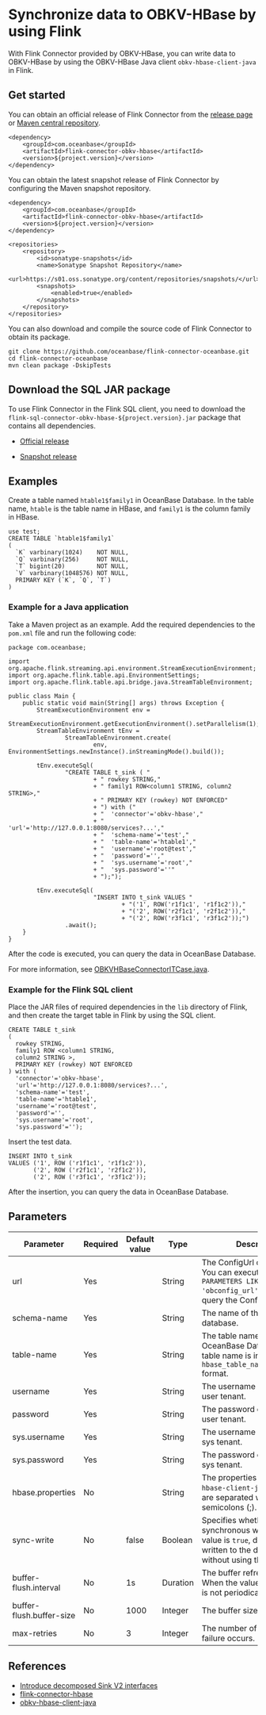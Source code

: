 # Synchronize data to OBKV-HBase by using Flink

With Flink Connector provided by OBKV-HBase, you can write data to OBKV-HBase by using the OBKV-HBase Java client `obkv-hbase-client-java` in Flink.

## Get started

You can obtain an official release of Flink Connector from the [release page](https://github.com/oceanbase/flink-connector-oceanbase/releases) or [Maven central repository](https://central.sonatype.com/artifact/com.oceanbase/flink-connector-obkv-hbase).

```
<dependency>
    <groupId>com.oceanbase</groupId>
    <artifactId>flink-connector-obkv-hbase</artifactId>
    <version>${project.version}</version>
</dependency>
```

You can obtain the latest snapshot release of Flink Connector by configuring the Maven snapshot repository.

```
<dependency>
    <groupId>com.oceanbase</groupId>
    <artifactId>flink-connector-obkv-hbase</artifactId>
    <version>${project.version}</version>
</dependency>

<repositories>
    <repository>
        <id>sonatype-snapshots</id>
        <name>Sonatype Snapshot Repository</name>
        <url>https://s01.oss.sonatype.org/content/repositories/snapshots/</url>
        <snapshots>
            <enabled>true</enabled>
        </snapshots>
    </repository>
</repositories>
```

You can also download and compile the source code of Flink Connector to obtain its package.

```
git clone https://github.com/oceanbase/flink-connector-oceanbase.git
cd flink-connector-oceanbase
mvn clean package -DskipTests
```

## Download the SQL JAR package

To use Flink Connector in the Flink SQL client, you need to download the `flink-sql-connector-obkv-hbase-${project.version}.jar` package that contains all dependencies.

* [Official release](https://repo1.maven.org/maven2/com/oceanbase/flink-sql-connector-obkv-hbase)

* [Snapshot release](https://s01.oss.sonatype.org/content/repositories/snapshots/com/oceanbase/flink-sql-connector-obkv-hbase)

## Examples

Create a table named `htable1$family1` in OceanBase Database. In the table name, `htable` is the table name in HBase, and `family1` is the column family in HBase.

```
use test;
CREATE TABLE `htable1$family1`
(
  `K` varbinary(1024)    NOT NULL,
  `Q` varbinary(256)     NOT NULL,
  `T` bigint(20)         NOT NULL,
  `V` varbinary(1048576) NOT NULL,
  PRIMARY KEY (`K`, `Q`, `T`)
)
```

### Example for a Java application

Take a Maven project as an example. Add the required dependencies to the `pom.xml` file and run the following code:

```
package com.oceanbase;

import org.apache.flink.streaming.api.environment.StreamExecutionEnvironment;
import org.apache.flink.table.api.EnvironmentSettings;
import org.apache.flink.table.api.bridge.java.StreamTableEnvironment;

public class Main {
    public static void main(String[] args) throws Exception {
        StreamExecutionEnvironment env =
                StreamExecutionEnvironment.getExecutionEnvironment().setParallelism(1);
        StreamTableEnvironment tEnv =
                StreamTableEnvironment.create(
                        env, EnvironmentSettings.newInstance().inStreamingMode().build());

        tEnv.executeSql(
                "CREATE TABLE t_sink ( "
                        + " rowkey STRING,"
                        + " family1 ROW<column1 STRING, column2 STRING>,"
                        + " PRIMARY KEY (rowkey) NOT ENFORCED"
                        + ") with ("
                        + "  'connector'='obkv-hbase',"
                        + "  'url'='http://127.0.0.1:8080/services?...',"
                        + "  'schema-name'='test',"
                        + "  'table-name'='htable1',"
                        + "  'username'='root@test',"
                        + "  'password'='',"
                        + "  'sys.username'='root',"
                        + "  'sys.password'=''"
                        + ");");

        tEnv.executeSql(
                        "INSERT INTO t_sink VALUES "
                                + "('1', ROW('r1f1c1', 'r1f1c2')),"
                                + "('2', ROW('r2f1c1', 'r2f1c2')),"
                                + "('2', ROW('r3f1c1', 'r3f1c2'));")
                .await();
    }
}
```

After the code is executed, you can query the data in OceanBase Database.

For more information, see [OBKVHBaseConnectorITCase.java](https://github.com/oceanbase/flink-connector-oceanbase/blob/main/flink-connector-obkv-hbase/src/test/java/com/oceanbase/connector/flink/OBKVHBaseConnectorITCase.java).

### Example for the Flink SQL client

Place the JAR files of required dependencies in the `lib` directory of Flink, and then create the target table in Flink by using the SQL client.

```
CREATE TABLE t_sink
(
  rowkey STRING,
  family1 ROW <column1 STRING,
  column2 STRING >,
  PRIMARY KEY (rowkey) NOT ENFORCED
) with (
  'connector'='obkv-hbase',
  'url'='http://127.0.0.1:8080/services?...',
  'schema-name'='test',
  'table-name'='htable1',
  'username'='root@test',
  'password'='',
  'sys.username'='root',
  'sys.password'='');
```

Insert the test data.

```
INSERT INTO t_sink
VALUES ('1', ROW ('r1f1c1', 'r1f1c2')),
       ('2', ROW ('r2f1c1', 'r2f1c2')),
       ('2', ROW ('r3f1c1', 'r3f1c2'));
```

After the insertion, you can query the data in OceanBase Database.

## Parameters

| **Parameter** | **Required** | **Default value** | **Type** | **Description** |
|---|---|---|---|---|
| url | Yes | | String | The ConfigUrl of the cluster. You can execute the `SHOW PARAMETERS LIKE 'obconfig_url'` statement to query the ConfigUrl.  |
| schema-name | Yes | | String | The name of the OceanBase database.  |
| table-name | Yes | | String | The table name in HBase. In OceanBase Database, the table name is in the `hbase_table_name$family_name` format.  |
| username | Yes | | String | The username of a user in a user tenant.  |
| password | Yes | | String | The password of a user in a user tenant.  |
| sys.username | Yes | | String | The username of a user in the sys tenant.  |
| sys.password | Yes | | String | The password of a user in the sys tenant.  |
| hbase.properties | No | | String | The properties of `'obkv-hbase-client-java'`, which are separated with semicolons (;).<br/>  |
| sync-write | No | false | Boolean | Specifies whether to enable synchronous write. When the value is `true`, data is directly written to the database without using the buffer.<br/>  |
| buffer-flush.interval | No | 1s | Duration | The buffer refresh interval. When the value is `0`, the buffer is not periodically refreshed.  |
| buffer-flush.buffer-size | No | 1000 | Integer | The buffer size.  |
| max-retries | No | 3 | Integer | The number of retries when a failure occurs.  |

## References

* [Introduce decomposed Sink V2 interfaces](https://issues.apache.org/jira/browse/FLINK-25569)
* [flink-connector-hbase](https://github.com/apache/flink-connector-hbase)
* [obkv-hbase-client-java](https://github.com/oceanbase/obkv-hbase-client-java)
